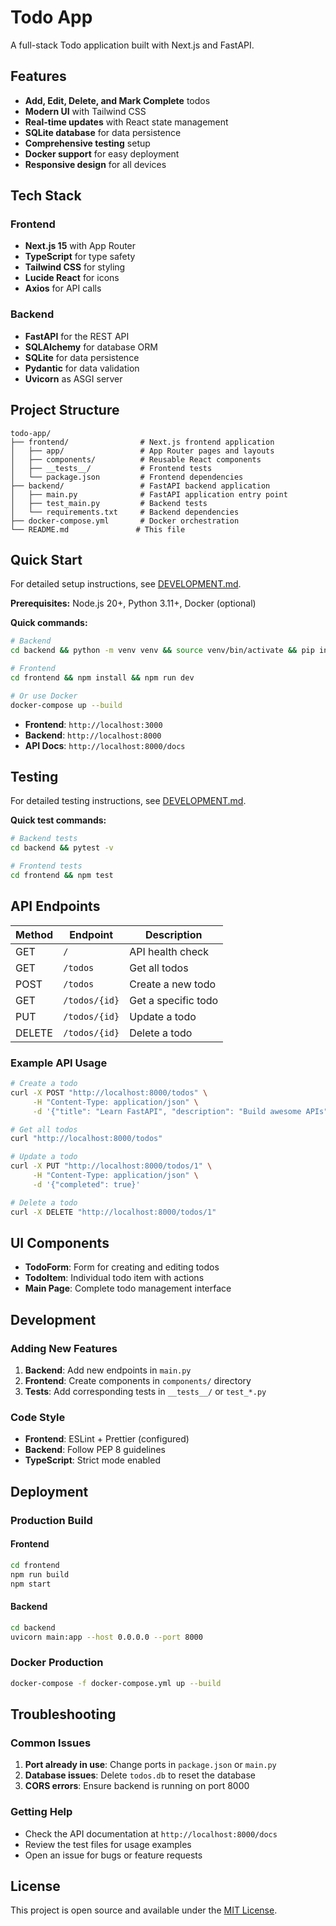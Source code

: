 # Todo App

A full-stack Todo application built with Next.js and FastAPI.

## Features

- **Add, Edit, Delete, and Mark Complete** todos
- **Modern UI** with Tailwind CSS
- **Real-time updates** with React state management
- **SQLite database** for data persistence
- **Comprehensive testing** setup
- **Docker support** for easy deployment
- **Responsive design** for all devices

## Tech Stack

### Frontend
- **Next.js 15** with App Router
- **TypeScript** for type safety
- **Tailwind CSS** for styling
- **Lucide React** for icons
- **Axios** for API calls

### Backend
- **FastAPI** for the REST API
- **SQLAlchemy** for database ORM
- **SQLite** for data persistence
- **Pydantic** for data validation
- **Uvicorn** as ASGI server

## Project Structure

```
todo-app/
├── frontend/                # Next.js frontend application
│   ├── app/                 # App Router pages and layouts
│   ├── components/          # Reusable React components
│   ├── __tests__/           # Frontend tests
│   └── package.json         # Frontend dependencies
├── backend/                 # FastAPI backend application
│   ├── main.py              # FastAPI application entry point
│   ├── test_main.py         # Backend tests
│   └── requirements.txt     # Backend dependencies
├── docker-compose.yml       # Docker orchestration
└── README.md               # This file
```

## Quick Start

For detailed setup instructions, see [DEVELOPMENT.md](DEVELOPMENT.md).

**Prerequisites:** Node.js 20+, Python 3.11+, Docker (optional)

**Quick commands:**
```bash
# Backend
cd backend && python -m venv venv && source venv/bin/activate && pip install -r requirements.txt && uvicorn main:app --reload

# Frontend  
cd frontend && npm install && npm run dev

# Or use Docker
docker-compose up --build
```

- **Frontend**: `http://localhost:3000`
- **Backend**: `http://localhost:8000`
- **API Docs**: `http://localhost:8000/docs`

## Testing

For detailed testing instructions, see [DEVELOPMENT.md](DEVELOPMENT.md).

**Quick test commands:**
```bash
# Backend tests
cd backend && pytest -v

# Frontend tests  
cd frontend && npm test
```

## API Endpoints

| Method | Endpoint | Description |
|--------|----------|-------------|
| GET | `/` | API health check |
| GET | `/todos` | Get all todos |
| POST | `/todos` | Create a new todo |
| GET | `/todos/{id}` | Get a specific todo |
| PUT | `/todos/{id}` | Update a todo |
| DELETE | `/todos/{id}` | Delete a todo |

### Example API Usage

```bash
# Create a todo
curl -X POST "http://localhost:8000/todos" \
     -H "Content-Type: application/json" \
     -d '{"title": "Learn FastAPI", "description": "Build awesome APIs"}'

# Get all todos
curl "http://localhost:8000/todos"

# Update a todo
curl -X PUT "http://localhost:8000/todos/1" \
     -H "Content-Type: application/json" \
     -d '{"completed": true}'

# Delete a todo
curl -X DELETE "http://localhost:8000/todos/1"
```

## UI Components

- **TodoForm**: Form for creating and editing todos
- **TodoItem**: Individual todo item with actions
- **Main Page**: Complete todo management interface

## Development

### Adding New Features

1. **Backend**: Add new endpoints in `main.py`
2. **Frontend**: Create components in `components/` directory
3. **Tests**: Add corresponding tests in `__tests__/` or `test_*.py`

### Code Style

- **Frontend**: ESLint + Prettier (configured)
- **Backend**: Follow PEP 8 guidelines
- **TypeScript**: Strict mode enabled

## Deployment

### Production Build

#### Frontend
```bash
cd frontend
npm run build
npm start
```

#### Backend
```bash
cd backend
uvicorn main:app --host 0.0.0.0 --port 8000
```

### Docker Production

```bash
docker-compose -f docker-compose.yml up --build
```

## Troubleshooting

### Common Issues

1. **Port already in use**: Change ports in `package.json` or `main.py`
2. **Database issues**: Delete `todos.db` to reset the database
3. **CORS errors**: Ensure backend is running on port 8000

### Getting Help

- Check the API documentation at `http://localhost:8000/docs`
- Review the test files for usage examples
- Open an issue for bugs or feature requests

## License

This project is open source and available under the [MIT License](LICENSE).

